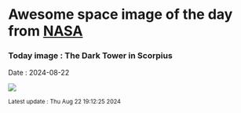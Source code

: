
# Awesome space image of the day from [NASA](https://api.nasa.gov/)

### Today image : The Dark Tower in Scorpius
Date : 2024-08-22

![](https://apod.nasa.gov/apod/image/2408/DarkTowerCDK700-Selby1024.jpg)

<small>Latest update : Thu Aug 22 19:12:25 2024</small>
        